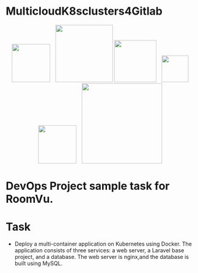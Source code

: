 # MulticloudK8sclusters4Gitlab

<p align="center"> 
<img src="https://labs.mysql.com/common/logos/mysql-logo.svg" width="100" style="margin-right: 10px;" >
<img src="https://res.cloudinary.com/dtfbvvkyp/image/upload/v1566331377/laravel-logolockup-cmyk-red.svg" width="150">
<img src="https://www.php.net/images/php8/logo_php8_2.svg" width="110" style="margin-right: 10px;"> 
<img src="https://www.nginx.com/wp-content/uploads/2020/05/NGINX-product-icon.svg" width="70" style="margin-right: 10px;"> 
<img src="https://www.docker.com/wp-content/uploads/2022/03/Docker-Logo-White-RGB_Vertical.png" width="100" style="margin-right: 10px;">
<img src="https://kubernetes.io/images/nav_logo2.svg" width="210" style="margin-right: 10px;"> </p>


# DevOps Project  sample task for RoomVu.


# Task
* Deploy a multi-container application on Kubernetes using Docker. The application consists of three services: a web server, a Laravel base project, and a database. The web server is nginx,and the database is built using MySQL.
